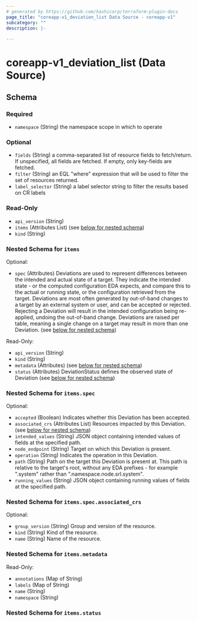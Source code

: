 ```yaml
---
# generated by https://github.com/hashicorp/terraform-plugin-docs
page_title: "coreapp-v1_deviation_list Data Source - coreapp-v1"
subcategory: ""
description: |-
  
---
```


# coreapp-v1_deviation_list (Data Source)





<!-- schema generated by tfplugindocs -->
## Schema

### Required

- `namespace` (String) the namespace scope in which to operate

### Optional

- `fields` (String) a comma-separated list of resource fields to fetch/return.  If unspecified, all fields are fetched.  If empty, only key-fields are fetched.
- `filter` (String) an EQL "where" expression that will be used to filter the set of resources returned.
- `label_selector` (String) a label selector string to filter the results based on CR labels

### Read-Only

- `api_version` (String)
- `items` (Attributes List) (see [below for nested schema](#nestedatt--items))
- `kind` (String)

<a id="nestedatt--items"></a>
### Nested Schema for `items`

Optional:

- `spec` (Attributes) Deviations are used to represent differences between the intended and actual state of a target.
They indicate the intended state - or the computed configuration EDA expects, and compare this to the actual or running state, or the configuration retrieved from the target.
Deviations are most often generated by out-of-band changes to a target by an external system or user, and
can be accepted or rejected. Rejecting a Deviation will result in the intended configuration being re-applied, undoing the out-of-band change.
Deviations are raised per table, meaning a single change on a target may result in more than one Deviation. (see [below for nested schema](#nestedatt--items--spec))

Read-Only:

- `api_version` (String)
- `kind` (String)
- `metadata` (Attributes) (see [below for nested schema](#nestedatt--items--metadata))
- `status` (Attributes) DeviationStatus defines the observed state of Deviation (see [below for nested schema](#nestedatt--items--status))

<a id="nestedatt--items--spec"></a>
### Nested Schema for `items.spec`

Optional:

- `accepted` (Boolean) Indicates whether this Deviation has been accepted.
- `associated_crs` (Attributes List) Resources impacted by this Deviation. (see [below for nested schema](#nestedatt--items--spec--associated_crs))
- `intended_values` (String) JSON object containing intended values of fields at the specified path.
- `node_endpoint` (String) Target on which this Deviation is present.
- `operation` (String) Indicates the operation in this Deviation.
- `path` (String) Path on the target this Deviation is present at. This path is relative to the target's root, without any EDA prefixes - for example ".system" rather than ".namespace.node.srl.system".
- `running_values` (String) JSON object containing running values of fields at the specified path.

<a id="nestedatt--items--spec--associated_crs"></a>
### Nested Schema for `items.spec.associated_crs`

Optional:

- `group_version` (String) Group and version of the resource.
- `kind` (String) Kind of the resource.
- `name` (String) Name of the resource.



<a id="nestedatt--items--metadata"></a>
### Nested Schema for `items.metadata`

Read-Only:

- `annotations` (Map of String)
- `labels` (Map of String)
- `name` (String)
- `namespace` (String)


<a id="nestedatt--items--status"></a>
### Nested Schema for `items.status`
